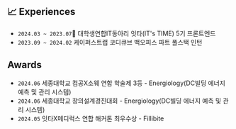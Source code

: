 ## 📈 Experiences
- `2024.03 ~ 2023.07` 대학생연합IT동아리 잇타(IT's TIME) 5기 프론트엔드
- `2023.09 ~ 2024.02` 케이퍼스트랩 코디큐브 백오피스 파트 풀스택 인턴

## Awards
- `2024.06` 세종대학교 컴공X소웨 연합 학술제 3등 - Energiology(DC빌딩 에너지 예측 및 관리 시스템)
- `2024.06` 세종대학교 창의설계경진대회 - Energiology(DC빌딩 에너지 예측 및 관리 시스템)
- `2024.05` 잇타X메디럭스 연합 해커톤 최우수상 - Fillibite
